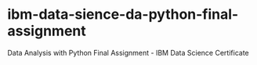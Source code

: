 # ibm-data-sience-da-python-final-assignment
Data Analysis with Python Final Assignment - IBM Data Science Certificate
